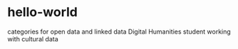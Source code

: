 # hello-world
categories for open data and linked data
Digital Humanities student working with cultural data
